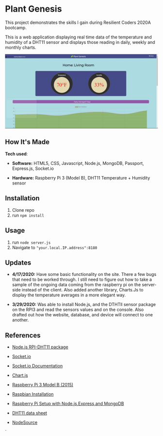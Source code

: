 # Plant Genesis
This project demonstrates the skills I gain during Resilient Coders 2020A bootcamp. 

This is a web application displaying real time data of the temperature and humidity of a DHT11 sensor and displays those reading in daily, weekly and monthly charts. 

![alt text](./misc/plant_genesis_img.JPG "Plant Genesis Main Page")


## How It's Made

**Tech used**: 
 - **Software:** HTML5, CSS, Javascript, Node.js, MongoDB, Passport, Express.js, Socket.io
 
  - **Hardware:** Raspberry Pi 3 (Model B), DHT11 Temperature + Humidity sensor
  
## Installation

1. Clone repo
2. run `npm install`

## Usage

1. run `node server.js`
2. Navigate to `"your.local.IP.address":8180`

## Updates

- **4/17/2020:** Have some basic functionality on the site. There a few bugs that need to be worked through. I still need to figure out how to take a sample of the ongoing data coming from the raspberry pi on the server-side instead of the client. Also added another library, Charts.Js  to display the temperature averages in a more elegant way. 

- **3/29/2020:** Was able to install Node.js, and the DTHTll sensor package on the RPI3 and read the sensors values and on the console. Also drafted out how the website, database, and device will connect to one another.

## References

- [Node.js RPI-DHT11 package](https://www.npmjs.com/package/node-dht-sensor)

- [Socket.io](https://socket.io/)

- [Socket.io Documentation](https://github.com/socketio/socket.io/tree/master/docs)

- [Chart.js](https://www.chartjs.org/)

- [Raspberry Pi 3 Model B (2015)](https://www.adafruit.com/product/3055)

- [Raspbian Installation](https://www.raspberrypi.org/documentation/installation/installing-images/)

- [Raspberry Pi Setup with Node.js,Express,and MongoDB](https://www.instructables.com/id/How-to-Build-a-Website-on-a-Raspberry-Pi-With-Node/)

- [DHT11 data sheet](https://components101.com/dht11-temperature-sensor)

- [NodeSource](https://nodesource.com/)

`


